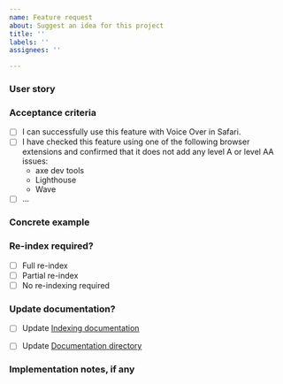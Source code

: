 ```yaml
---
name: Feature request
about: Suggest an idea for this project
title: ''
labels: ''
assignees: ''

---
```


### User story

### Acceptance criteria

- [ ] I can successfully use this feature with Voice Over in Safari.
- [ ] I have checked this feature using one of the following browser extensions and confirmed that it does not add any level A or level AA issues:
    * axe dev tools
    * Lighthouse
    * Wave
- [ ] ...

### Concrete example

### Re-index required?

- [ ] Full re-index
- [ ] Partial re-index
- [ ] No re-indexing required

### Update documentation?
- [ ] Update [Indexing documentation](https://lib-confluence.princeton.edu/display/ALMA/MARC+fields+indexed+in+Blacklight)
- [ ] Update [Documentation directory](https://github.com/pulibrary/bibdata/tree/main/docs)


### Implementation notes, if any

